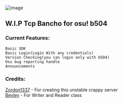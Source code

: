 ![image](https://github.com/Zordon1337/TcpCho/assets/65111609/27a9b5e4-30eb-48d4-8241-e896e3912310)

## W.I.P Tcp Bancho for osu! b504

### Current Features:
```
Basic SDK
Basic Login(Login With any credentials)
Version Checking(you can login only with b504)
Osu bug reporting handle
Announcements
```

### Credits:

<a href="https://github.com/Zordon1337">Zordon1337</a> - For creating this unstable crappy server<br/>
<a href="https://github.com/Beyley">Beyley</a> - For Writer and Reader class

